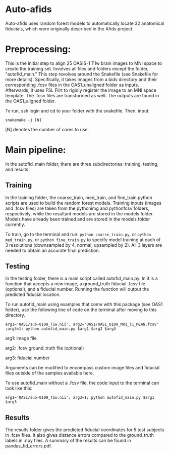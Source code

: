 # Auto-afids
Auto-afids uses random forest models to automatically locate 32 anatomical fiducials, which were originally described in the Afids project.

# Preprocessing:
This is the initial step to align 25 OASIS-1 T1w brain images to MNI space to create the training set. Involves all files and folders except the folder, "autofid_main."
This step revolves around the Snakefile (see Snakefile for more details). Specifically, it takes images from a bids directory and their corresponding .fcsv files in the OAS1_unaligned folder as inputs. Afterwards, it uses FSL Flirt to rigidly register the image to an MNI space template. The .fcsv files are transformed as well. The outputs are found in the OAS1_aligned folder.

To run, ssh login and cd to your folder with the snakefile. Then, input:

`snakemake -j [N]`

[N] denotes the number of cores to use.

# Main pipeline:
In the autofid_main folder, there are three subdirectories: training, testing, and results. 

## Training
In the training folder, the coarse_train, med_train, and fine_train python scripts are used to build the random forest models. Training inputs (images and .fcsv files) are taken from the pythonimg and pythonfcsv folders, respectively, while the resultant models are stored in the models folder. Models have already been trained and are stored in the models folder currently.

To train, go to the terminal and run: `python coarse_train.py`, or `python med_train.py`, or `python fine_train.py` to specify model training at each of 3 resolutions (downsampled by 4, normal, upsampled by 2). All 3 layers are needed to obtain an accurate final prediction.

## Testing
In the testing folder, there is a main script called autofid_main.py. In it is a function that accepts a new image, a ground_truth fiducial .fcsv file (optional), and a fiducial number. Running the function will output the predicted fiducial location.

To run autofid_main using examples that come with this package (see OAS1 folder), use the following line of code on the terminal after moving to this directory.

`arg1='OAS1/sub-0109_T1w.nii'; arg2='OAS1/OAS1_0109_MR1_T1_MEAN.fcsv' ;arg3=1; python autofid_main.py $arg1 $arg2 $arg3`

arg1: image file

arg2: .fcsv ground_truth file (optional)

arg3: fiducial number

Arguments can be modified to encompass custom image files and fiducial files outside of the samples available here.

To use autofid_main without a .fcsv file, the code input to the terminal can look like this:

`arg1='OAS1/sub-0109_T1w.nii'; arg3=1; python autofid_main.py $arg1 $arg3`

## Results
The results folder gives the predicted fiducial coordinates for 5 test subjects in .fcsv files. It also gives distance errors compared to the ground_truth labels in .npy files. A summary of the results can be found in pandas_fid_errors.pdf.
